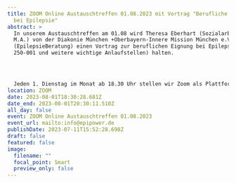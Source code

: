 ```yaml
---
title: ZOOM Online Austauschtreffen 01.08.2023 mit Vortrag "Berufliche Eignung
  bei Epilepsie"
abstract: >
  In unserem Austauschtreffen am 01.08 wird Theresa Eberhart (Sozialarbeiterin,
  M.A.) von der Diakonie München +Oberbayern-Innere Mission München e.V.
  (EpilepsieBeratung) einen Vortrag zur beruflichen Eignung bei Epilepsie (DGUV
  250-001 und weitere wichtige Anlaufstellen) halten.




  Jeden 1. Dienstag im Monat ab 18.30 Uhr stellen wir Zoom als Plattform zum gemeinsamen Austausch zur Verfügung. Epilepsiebetroffene aller Altersgruppen sind dazu eingeladen. In der Regel gibt es einen Impulsvortrag zu einem zu ausgewählten Thema der Epilepsie, bspw. über neue Möglichkeiten der Behandlung oder Fortschritte in der Diagnostik. Im Anschluss wechseln die Teilnehmer in themenspezifische Breakoutsessions, um über alle verschiedenen Themen rund um Epilepsie, aber auch Privates zu diskutieren. Wir haben eine sehr lockere Atmosphäre und jeder kann kommen und gehen, wie und wann er Lust hat. Um mitzumachen ist allerdings zuvor eine Anmeldung per E-Mail notwendig.
location: ZOOM
date: 2023-08-01T18:30:28.681Z
date_end: 2023-08-01T20:30:11.510Z
all_day: false
event: ZOOM Online Austauschtreffen 01.08.2023
event_url: mailto:info@epipower.de
publishDate: 2023-07-11T15:52:28.698Z
draft: false
featured: false
image:
  filename: ""
  focal_point: Smart
  preview_only: false
---
```

